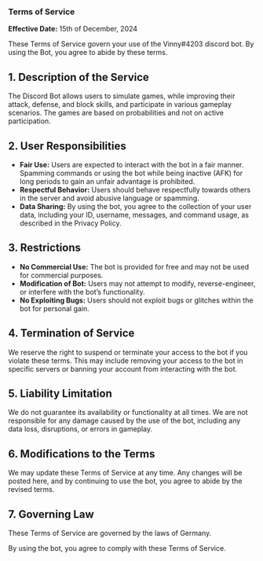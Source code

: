 ### Terms of Service 
**Effective Date:** 15th of December, 2024

These Terms of Service govern your use of the Vinny#4203 discord bot. By using the Bot, you agree to abide by these terms.

## 1. Description of the Service

The Discord Bot allows users to simulate games, while improving their attack, defense, and block skills, and participate in various gameplay scenarios. The games are based on probabilities and not on active participation.

## 2. User Responsibilities

- **Fair Use:** Users are expected to interact with the bot in a fair manner. Spamming commands or using the bot while being inactive (AFK) for long periods to gain an unfair advantage is prohibited.
- **Respectful Behavior:** Users should behave respectfully towards others in the server and avoid abusive language or spamming.
- **Data Sharing:** By using the bot, you agree to the collection of your user data, including your ID, username, messages, and command usage, as described in the Privacy Policy.

## 3. Restrictions

- **No Commercial Use:** The bot is provided for free and may not be used for commercial purposes.
- **Modification of Bot:** Users may not attempt to modify, reverse-engineer, or interfere with the bot’s functionality.
- **No Exploiting Bugs:** Users should not exploit bugs or glitches within the bot for personal gain.

## 4. Termination of Service

We reserve the right to suspend or terminate your access to the bot if you violate these terms. This may include removing your access to the bot in specific servers or banning your account from interacting with the bot.

## 5. Liability Limitation

We do not guarantee its availability or functionality at all times. We are not responsible for any damage caused by the use of the bot, including any data loss, disruptions, or errors in gameplay.

## 6. Modifications to the Terms

We may update these Terms of Service at any time. Any changes will be posted here, and by continuing to use the bot, you agree to abide by the revised terms.

## 7. Governing Law

These Terms of Service are governed by the laws of Germany.

By using the bot, you agree to comply with these Terms of Service.

